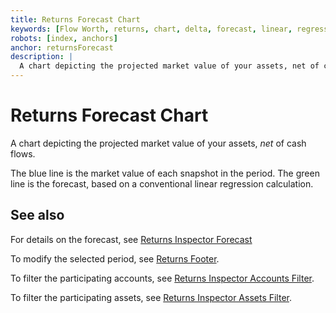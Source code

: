 ```yaml
---
title: Returns Forecast Chart
keywords: [Flow Worth, returns, chart, delta, forecast, linear, regression]
robots: [index, anchors]
anchor: returnsForecast
description: |
  A chart depicting the projected market value of your assets, net of cash flows
---
```


# Returns Forecast Chart

A chart depicting the projected market value of your assets, _net_ of cash flows.

The blue line is the market value of each snapshot in the period. The green line is the forecast, based on a conventional linear regression calculation.

## See also

For details on the forecast, see [Returns Inspector Forecast](inspectForecast)

To modify the selected period, see [Returns Footer](returnsFooter).

To filter the participating accounts, see [Returns Inspector Accounts Filter](inspectAccounts).

To filter the participating assets, see [Returns Inspector Assets Filter](inspectAssets).
